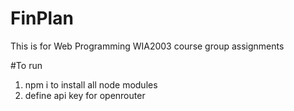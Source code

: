 # FinPlan
This is for Web Programming WIA2003 course group assignments


#To run 
1. npm i to install all node modules
2. define api key for openrouter
